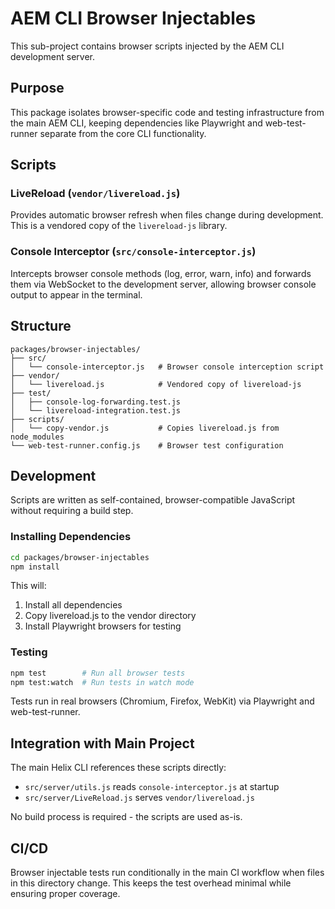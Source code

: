 # AEM CLI Browser Injectables

This sub-project contains browser scripts injected by the AEM CLI development server.

## Purpose

This package isolates browser-specific code and testing infrastructure from the main AEM CLI, keeping dependencies like Playwright and web-test-runner separate from the core CLI functionality.

## Scripts

### LiveReload (`vendor/livereload.js`)
Provides automatic browser refresh when files change during development. This is a vendored copy of the `livereload-js` library.

### Console Interceptor (`src/console-interceptor.js`) 
Intercepts browser console methods (log, error, warn, info) and forwards them via WebSocket to the development server, allowing browser console output to appear in the terminal.

## Structure

```
packages/browser-injectables/
├── src/
│   └── console-interceptor.js   # Browser console interception script
├── vendor/
│   └── livereload.js            # Vendored copy of livereload-js
├── test/
│   ├── console-log-forwarding.test.js
│   └── livereload-integration.test.js
├── scripts/
│   └── copy-vendor.js           # Copies livereload.js from node_modules
└── web-test-runner.config.js    # Browser test configuration
```

## Development

Scripts are written as self-contained, browser-compatible JavaScript without requiring a build step.

### Installing Dependencies
```bash
cd packages/browser-injectables
npm install
```

This will:
1. Install all dependencies
2. Copy livereload.js to the vendor directory
3. Install Playwright browsers for testing

### Testing
```bash
npm test        # Run all browser tests
npm test:watch  # Run tests in watch mode
```

Tests run in real browsers (Chromium, Firefox, WebKit) via Playwright and web-test-runner.

## Integration with Main Project

The main Helix CLI references these scripts directly:
- `src/server/utils.js` reads `console-interceptor.js` at startup
- `src/server/LiveReload.js` serves `vendor/livereload.js`

No build process is required - the scripts are used as-is.

## CI/CD

Browser injectable tests run conditionally in the main CI workflow when files in this directory change. This keeps the test overhead minimal while ensuring proper coverage.